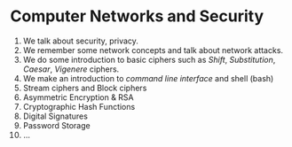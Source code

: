 # Computer Networks and Security

1. We talk about security, privacy.
2. We remember some network concepts and talk about network attacks.
3. We do some introduction to basic ciphers such as _Shift_, _Substitution_, _Caesar_, _Vigenere_ ciphers.
4. We make an introduction to _command line interface_ and shell (bash)
5. Stream ciphers and Block ciphers
6. Asymmetric Encryption & RSA
7. Cryptographic Hash Functions
8. Digital Signatures
9. Password Storage
10. ...
